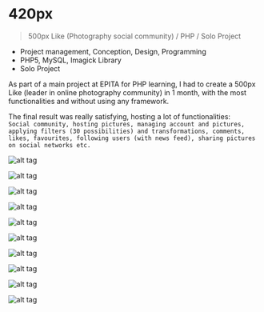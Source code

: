 # 420px
> 500px Like (Photography social community) / PHP / Solo Project

* Project management, Conception, Design, Programming
* PHP5, MySQL, Imagick Library
* Solo Project

As part of a main project at EPITA for PHP learning, I had to create a 500px Like (leader in online photography community) in 1 month, with the most functionalities and without using any framework.

The final result was really satisfying, hosting a lot of functionalities:  
`Social community, hosting pictures, managing account and pictures, applying filters (30 possibilities) and transformations, comments, likes, favourites, following users (with news feed), sharing pictures on social networks etc.`

![alt tag](screenshots/1.png)

![alt tag](screenshots/3.png)

![alt tag](screenshots/4.png)

![alt tag](screenshots/5.png)

![alt tag](screenshots/6.png)

![alt tag](screenshots/7.png)

![alt tag](screenshots/8.png)

![alt tag](screenshots/9.png)

![alt tag](screenshots/10.png)

![alt tag](screenshots/11.png)
